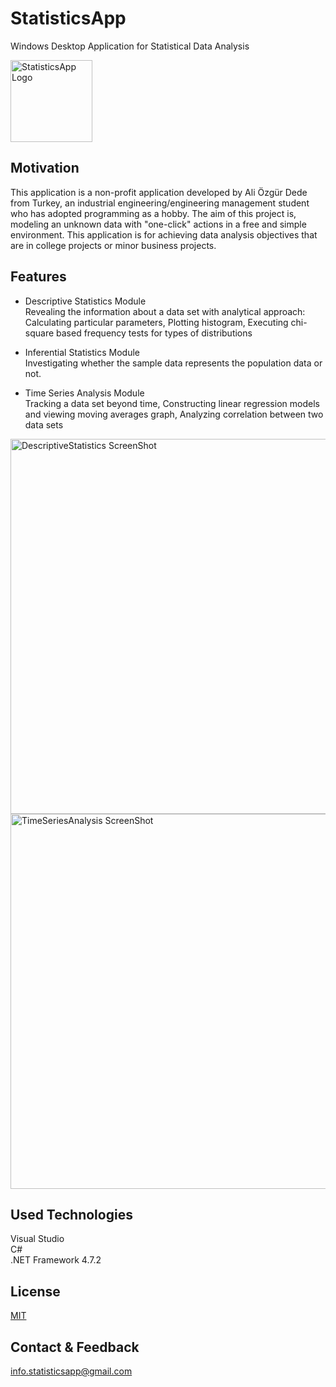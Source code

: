 # StatisticsApp  
Windows Desktop Application for Statistical Data Analysis  

<img width="131" alt="StatisticsApp Logo" src="https://user-images.githubusercontent.com/74831928/104771978-b2fa1c00-5783-11eb-9bc1-2d6b5c4d38db.png">    

## Motivation

This application is a non-profit application developed by Ali Özgür Dede from Turkey, an industrial engineering/engineering management student who has adopted programming as a hobby.
The aim of this project is, modeling an unknown data with "one-click" actions in a free and simple environment. 
This application is for achieving data analysis objectives that are in college projects or minor business projects.

## Features

* Descriptive Statistics Module  
Revealing the information about a data set with analytical approach: Calculating particular parameters, Plotting histogram, Executing chi-square based frequency tests for types of distributions  

* Inferential Statistics Module  
Investigating whether the sample data represents the population data or not.  

* Time Series Analysis Module  
Tracking a data set beyond time, Constructing linear regression models and viewing moving averages graph, Analyzing correlation between two data sets  

<img width="600" alt="DescriptiveStatistics ScreenShot" src="https://user-images.githubusercontent.com/74831928/104773003-6adbf900-5785-11eb-8627-dd8f701cfd55.JPG">  

<img width="600" alt="TimeSeriesAnalysis ScreenShot" src="https://user-images.githubusercontent.com/74831928/104773702-83004800-5786-11eb-88e1-3344a2587750.JPG">

## Used Technologies
Visual Studio  
C#  
.NET Framework 4.7.2

## License
[MIT](https://choosealicense.com/licenses/mit/)

## Contact & Feedback
info.statisticsapp@gmail.com
